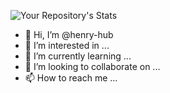 ![Your Repository's Stats](https://github-readme-stats.vercel.app/api?username=henry-hub&show_icons=true)
- 👋 Hi, I’m @henry-hub
- 👀 I’m interested in ...
- 🌱 I’m currently learning ...
- 💞️ I’m looking to collaborate on ...
- 📫 How to reach me ...

<!---
henry-hub/henry-hub is a ✨ special ✨ repository because its `README.md` (this file) appears on your GitHub profile.
You can click the Preview link to take a look at your changes.
--->
